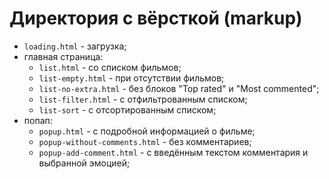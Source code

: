 # Директория с вёрсткой (markup)

* `loading.html` - загрузка;
* главная страница:
  * `list.html` - со списком фильмов;
  * `list-empty.html` - при отсутствии фильмов;
  * `list-no-extra.html` - без блоков "Top rated" и "Most commented";
  * `list-filter.html` - с отфильтрованным списком;
  * `list-sort` - с отсортированным списком;
* попап:
  * `popup.html` - с подробной информацией о фильме;
  * `popup-without-comments.html` - без комментариев;
  * `popup-add-comment.html` - с введённым текстом комментария и выбранной эмоцией;
 